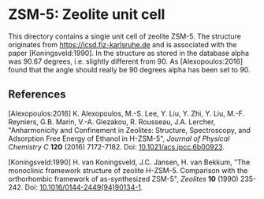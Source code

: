# ZSM-5: Zeolite unit cell

This directory contains a single unit cell of zeolite ZSM-5. 
The structure originates from https://icsd.fiz-karlsruhe.de and is
associated with the paper [Koningsveld:1990]. In the structure as
stored in the database alpha was 90.67 degrees, i.e. slightly
different from 90.
As [Alexopoulos:2016] found that the angle should really be 90 
degrees alpha has been set to 90.

## References

[Alexopoulos:2016] K. Alexopoulos, M.-S. Lee, Y. Liu, Y. Zhi, Y. Liu, M.-F.
Reyniers, G.B. Marin, V.-A. Glezakou, R. Rousseau, J.A. Lercher,
"Anharmonicity and Confinement in Zeolites: Structure, Spectroscopy, and
Adsorption Free Energy of Ethanol in H-ZSM-5", _Journal of Physical Chemistry C_
**120** (2016) 7172-7182. Doi: [10.1021/acs.jpcc.6b00923](https://dx.doi.org/10.1021/acs.jpcc.6b00923).

[Koningsveld:1990] H. van Koningsveld, J.C. Jansen, H. van Bekkum,
"The monoclinic framework structure of zeolite H-ZSM-5. Comparison with the
orthorhombic framework of as-synthesized ZSM-5", _Zeolites_ **10** (1990)
235-242. Doi: [10.1016/0144-2449(94)90134-1](https://dx.doi.org/10.1016/0144-2449(94)90134-1).
